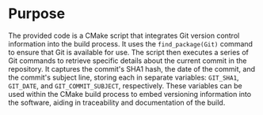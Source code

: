 # Purpose
The provided code is a CMake script that integrates Git version control information into the build process. It uses the `find_package(Git)` command to ensure that Git is available for use. The script then executes a series of Git commands to retrieve specific details about the current commit in the repository. It captures the commit's SHA1 hash, the date of the commit, and the commit's subject line, storing each in separate variables: `GIT_SHA1`, `GIT_DATE`, and `GIT_COMMIT_SUBJECT`, respectively. These variables can be used within the CMake build process to embed versioning information into the software, aiding in traceability and documentation of the build.

